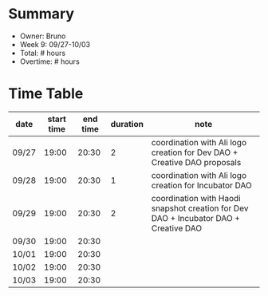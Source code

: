 # Summary
* Owner: Bruno
* Week 9: 09/27-10/03
* Total: # hours
* Overtime: # hours

# Time Table
| date  | start time  | end time | duration  |  note |
|---|---|---|---|---|
| 09/27  | 19:00   | 20:30  |   2   | coordination with Ali logo creation for Dev DAO + Creative DAO proposals  |
| 09/28  | 19:00   | 20:30  |  1    | coordination with Ali logo creation for Incubator DAO   |
| 09/29  | 19:00   | 20:30  |   2   | coordination with Haodi snapshot creation for Dev DAO + Incubator DAO + Creative DAO   |
| 09/30  | 19:00   | 20:30  |      |   |
| 10/01  | 19:00   | 20:30  |      |   |
| 10/02  | 19:00   | 20:30  |      |   |
| 10/03  | 19:00   | 20:30  |      |   |
